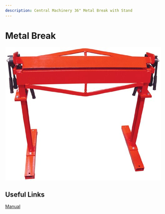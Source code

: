 ```yaml
---
description: Central Machinery 36" Metal Break with Stand
---
```


# Metal Break

![](../.gitbook/assets/image%20%2821%29.png)

## Useful Links

[Manual](https://drive.google.com/open?id=1ztMbRb-sSKEWsFxbUMFFmCWS_lrItAFU)

